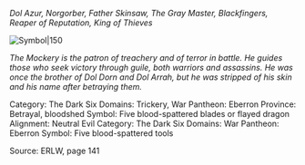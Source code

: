 *Dol Azur, Norgorber, Father Skinsaw, The Gray Master, Blackfingers, Reaper of Reputation, King of Thieves*

![Symbol|150](dripping-knife-lorc.svg)

*The Mockery is the patron of treachery and of terror in battle. He guides those who seek victory through guile, both warriors and assassins. He was once the brother of Dol Dorn and Dol Arrah, but he was stripped of his skin and his name after betraying them.*

Category: The Dark Six
Domains: Trickery, War
Pantheon: Eberron
Province: Betrayal, bloodshed
Symbol: Five blood-spattered blades or flayed dragon
Alignment: Neutral Evil
Category: The Dark Six
Domains: War
Pantheon: Eberron
Symbol: Five blood-spattered tools

Source: ERLW, page 141
